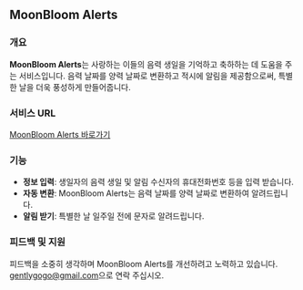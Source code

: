 ## MoonBloom Alerts

### 개요

**MoonBloom Alerts**는 사랑하는 이들의 음력 생일을 기억하고 축하하는 데 도움을 주는 서비스입니다. 음력 날짜를 양력 날짜로 변환하고 적시에 알림을 제공함으로써, 특별한 날을 더욱 풍성하게 만들어줍니다.

### 서비스 URL

[MoonBloom Alerts 바로가기](https://moonbloom.check-ki.com/)

### 기능

- **정보 입력**: 생일자의 음력 생일 및 알림 수신자의 휴대전화번호 등을 입력 받습니다.
- **자동 변환**: MoonBloom Alerts는 음력 날짜를 양력 날짜로 변환하여 알려드립니다.
- **알림 받기**: 특별한 날 일주일 전에 문자로 알려드립니다.

### 피드백 및 지원

피드백을 소중히 생각하며 MoonBloom Alerts를 개선하려고 노력하고 있습니다. [gentlygogo@gmail.com](mailto:gentlygogo@gmail.com)으로 연락 주십시오.
